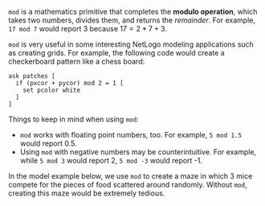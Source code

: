 ﻿`mod` is a mathematics primitive that completes the **modulo operation**, which takes two numbers, divides them, and returns the *remainder*. For example, `17 mod 7` would report 3 because $17 = 2 * 7 + 3$. 



`mod` is very useful in some interesting NetLogo modeling applications such as creating grids. For example, the following code would create a checkerboard pattern like a chess board:



```
ask patches [
  if (pxcor + pycor) mod 2 = 1 [
    set pcolor white
  ] 
]
```





Things to keep in mind when using `mod`: 

* `mod` works with floating point numbers, too. For example, `5 mod 1.5` would report 0.5.
* Using `mod` with negative numbers may be counterintuitive. For example, while `5 mod 3` would report 2, `5 mod -3` would report -1.



In the model example below, we use `mod` to create a maze in which 3 mice compete for the pieces of food scattered around randomly. Without `mod`, creating this maze would be extremely tedious.